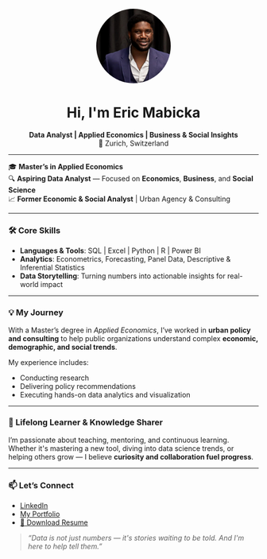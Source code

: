 <p align="center">
  <img src="Profile.jpg" alt="Eric Mabicka" width="150" style="border-radius:50%;" />
</p>

<h1 align="center"> Hi, I'm Eric Mabicka</h1>

<p align="center">
  <b>Data Analyst | Applied Economics | Business & Social Insights</b><br/>
  📍 Zurich, Switzerland
</p>

---

🎓 **Master’s in Applied Economics**  
🔍 **Aspiring Data Analyst** — Focused on **Economics**, **Business**, and **Social Science**  
📈 **Former Economic & Social Analyst** | Urban Agency & Consulting

---

### 🛠️ Core Skills

- **Languages & Tools**: SQL | Excel | Python | R | Power BI  
- **Analytics**: Econometrics, Forecasting, Panel Data, Descriptive & Inferential Statistics  
- **Data Storytelling**: Turning numbers into actionable insights for real-world impact  

---

### 💡 My Journey

With a Master’s degree in *Applied Economics*, I’ve worked in **urban policy and consulting** to help public organizations understand complex **economic, demographic, and social trends**.

My experience includes:
- Conducting research  
- Delivering policy recommendations  
- Executing hands-on data analytics and visualization

---

### 🌱 Lifelong Learner & Knowledge Sharer

I’m passionate about teaching, mentoring, and continuous learning.  
Whether it's mastering a new tool, diving into data science trends, or helping others grow — I believe **curiosity and collaboration fuel progress**.

---

### 📫 Let’s Connect

- [LinkedIn](https://www.linkedin.com/in/ericmabicka/)
- [My Portfolio](https://ericmabicka.github.io)
- [📄 Download Resume](EricMabicka_Resume.pdf)

> _“Data is not just numbers — it's stories waiting to be told. And I'm here to help tell them.”_
